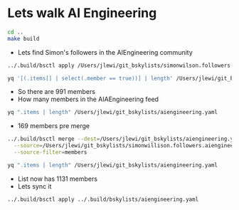 # Lets walk AI Engineering

```sh
cd ..
make build
```

* Lets find Simon's followers in the AIEngineering community

```sh
../.build/bsctl apply /Users/jlewi/git_bskylists/simonwilson.followers.communitybuilder.yaml
```

```sh
yq '[(.items[] | select(.member == true))] | length' /Users/jlewi/git_bskylists/simonwillison.followers.aiengineering.yaml
```

* So there are 991 members
* How many members in the AIAEngineering feed

```sh
yq ".items | length" /Users/jlewi/git_bskylists/aiengineering.yaml
```

* 169 members pre merge

```sh
../.build/bsctl merge --dest=/Users/jlewi/git_bskylists/aiengineering.yaml \
  --source=/Users/jlewi/git_bskylists/simonwillison.followers.aiengineering.yaml \
  --source-filter=members

```

```sh
yq ".items | length" /Users/jlewi/git_bskylists/aiengineering.yaml
```

* List now has 1131 members
* Lets sync it

```sh
../.build/bsctl apply ../.build/bskylists/aiengineering.yaml
```